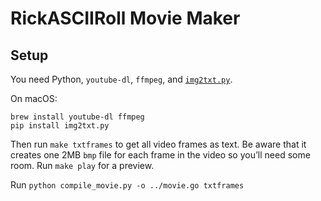 # RickASCIIRoll Movie Maker

## Setup

You need Python, `youtube-dl`, `ffmpeg`, and [`img2txt.py`][img2txt].

On macOS:

    brew install youtube-dl ffmpeg
    pip install img2txt.py

[img2txt]: https://github.com/hit9/img2txt

Then run `make txtframes` to get all video frames as text. Be aware that it
creates one 2MB `bmp` file for each frame in the video so you’ll need some
room.
Run `make play` for a preview.

Run `python compile_movie.py -o ../movie.go txtframes`
